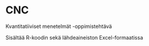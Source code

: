 # CNC
Kvantitatiiviset menetelmät -oppimistehtävä

Sisältää R-koodin sekä lähdeaineiston Excel-formaatissa
